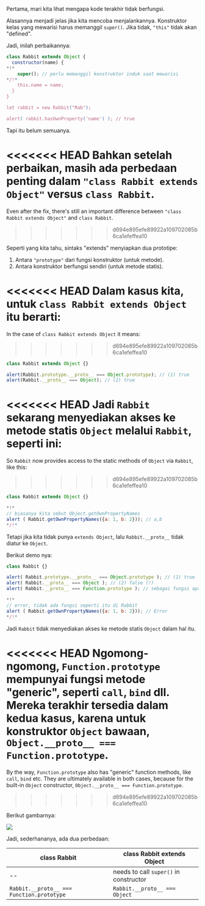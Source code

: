 Pertama, mari kita lihat mengapa kode terakhir tidak berfungsi.

Alasannya menjadi jelas jika kita mencoba menjalankannya. Konstruktor kelas yang mewarisi harus memanggil `super()`. Jika tidak, `"this"` tidak akan "defined".

Jadi, inilah perbaikannya:

```js run
class Rabbit extends Object {
  constructor(name) {
*!*
    super(); // perlu memanggil konstruktor induk saat mewarisi
*/!*
    this.name = name;
  }
}

let rabbit = new Rabbit("Rab");

alert( rabbit.hasOwnProperty('name') ); // true
```

Tapi itu belum semuanya.

<<<<<<< HEAD
Bahkan setelah perbaikan, masih ada perbedaan penting dalam `"class Rabbit extends Object"` versus `class Rabbit`.
=======
Even after the fix, there's still an important difference between `"class Rabbit extends Object"` and `class Rabbit`.
>>>>>>> d694e895efe89922a109702085b6ca1efeffea10

Seperti yang kita tahu, sintaks "extends" menyiapkan dua prototipe:

1. Antara `"prototype"` dari fungsi konstruktor (untuk metode).
2. Antara konstruktor berfungsi sendiri (untuk metode statis).

<<<<<<< HEAD
Dalam kasus kita, untuk `class Rabbit extends Object` itu berarti:
=======
In the case of `class Rabbit extends Object` it means:
>>>>>>> d694e895efe89922a109702085b6ca1efeffea10

```js run
class Rabbit extends Object {}

alert(Rabbit.prototype.__proto__ === Object.prototype); // (1) true
alert(Rabbit.__proto__ === Object); // (2) true
```

<<<<<<< HEAD
Jadi `Rabbit` sekarang menyediakan akses ke metode statis `Object` melalui `Rabbit`, seperti ini:
=======
So `Rabbit` now provides access to the static methods of `Object` via `Rabbit`, like this:
>>>>>>> d694e895efe89922a109702085b6ca1efeffea10

```js run
class Rabbit extends Object {}

*!*
// biasanya kita sebut Object.getOwnPropertyNames
alert ( Rabbit.getOwnPropertyNames({a: 1, b: 2})); // a,b
*/!*
```

Tetapi jika kita tidak punya `extends Object`, lalu `Rabbit.__proto__` tidak diatur ke `Object`.

Berikut demo nya:

```js run
class Rabbit {}

alert( Rabbit.prototype.__proto__ === Object.prototype ); // (1) true
alert( Rabbit.__proto__ === Object ); // (2) false (!)
alert( Rabbit.__proto__ === Function.prototype ); // sebagai fungsi apa pun secara default

*!*
// error, tidak ada fungsi seperti itu di Rabbit
alert ( Rabbit.getOwnPropertyNames({a: 1, b: 2})); // Error
*/!*
```

Jadi `Rabbit` tidak menyediakan akses ke metode statis `Object` dalam hal itu.

<<<<<<< HEAD
Ngomong-ngomong, `Function.prototype` mempunyai fungsi metode "generic", seperti `call`, `bind` dll. Mereka terakhir tersedia dalam kedua kasus, karena untuk konstruktor `Object` bawaan, `Object.__proto__ === Function.prototype`.
=======
By the way, `Function.prototype` also has "generic" function methods, like `call`, `bind` etc. They are ultimately available in both cases, because for the built-in `Object` constructor, `Object.__proto__ === Function.prototype`.
>>>>>>> d694e895efe89922a109702085b6ca1efeffea10

Berikut gambarnya:

![](rabbit-extends-object.svg)

Jadi, sederhananya, ada dua perbedaan:

| class Rabbit                              | class Rabbit extends Object            |
| ----------------------------------------- | -------------------------------------- |
| --                                        | needs to call `super()` in constructor |
| `Rabbit.__proto__ === Function.prototype` | `Rabbit.__proto__ === Object`          |
